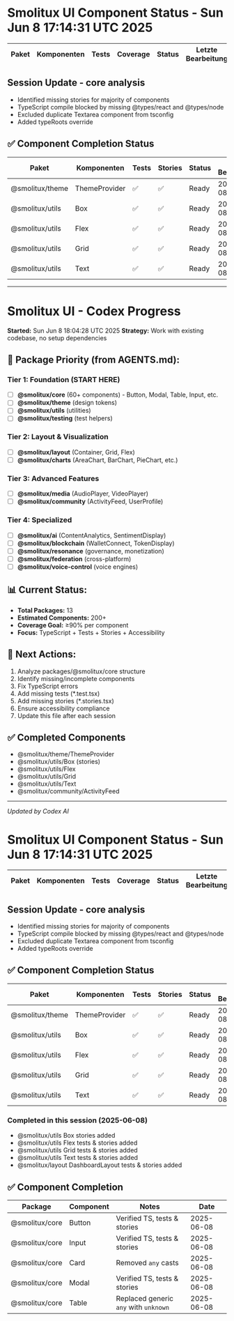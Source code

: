 # Smolitux UI Component Status - Sun Jun 8 17:14:31 UTC 2025

| Paket | Komponenten | Tests | Coverage | Status | Letzte Bearbeitung |
| ----- | ----------- | ----- | -------- | ------ | ------------------ |

## Session Update - core analysis

- Identified missing stories for majority of components
- TypeScript compile blocked by missing @types/react and @types/node
- Excluded duplicate Textarea component from tsconfig
- Added typeRoots override

## ✅ Component Completion Status

| Paket           | Komponenten   | Tests | Stories | Status | Letzte Bearbeitung |
| --------------- | ------------- | ----- | ------- | ------ | ------------------ |
| @smolitux/theme | ThemeProvider | ✅    | ✅      | Ready  | 2025-06-08  |
| @smolitux/utils | Box           | ✅    | ✅      | Ready  | 2025-06-08  |
| @smolitux/utils | Flex          | ✅    | ✅      | Ready  | 2025-06-08  |
| @smolitux/utils | Grid          | ✅    | ✅      | Ready  | 2025-06-08  |
| @smolitux/utils | Text          | ✅    | ✅      | Ready  | 2025-06-08  |

---

# Smolitux UI - Codex Progress

**Started:** Sun Jun  8 18:04:28 UTC 2025
**Strategy:** Work with existing codebase, no setup dependencies

## 🎯 Package Priority (from AGENTS.md):

### Tier 1: Foundation (START HERE)
- [ ] **@smolitux/core** (60+ components) - Button, Modal, Table, Input, etc.
- [ ] **@smolitux/theme** (design tokens)
- [ ] **@smolitux/utils** (utilities)
- [ ] **@smolitux/testing** (test helpers)

### Tier 2: Layout & Visualization
- [ ] **@smolitux/layout** (Container, Grid, Flex)
- [ ] **@smolitux/charts** (AreaChart, BarChart, PieChart, etc.)

### Tier 3: Advanced Features
- [ ] **@smolitux/media** (AudioPlayer, VideoPlayer)
- [ ] **@smolitux/community** (ActivityFeed, UserProfile)

### Tier 4: Specialized
- [ ] **@smolitux/ai** (ContentAnalytics, SentimentDisplay)
- [ ] **@smolitux/blockchain** (WalletConnect, TokenDisplay)
- [ ] **@smolitux/resonance** (governance, monetization)
- [ ] **@smolitux/federation** (cross-platform)
- [ ] **@smolitux/voice-control** (voice engines)

## 📊 Current Status:
- **Total Packages:** 13
- **Estimated Components:** 200+
- **Coverage Goal:** ≥90% per component
- **Focus:** TypeScript + Tests + Stories + Accessibility

## 🚀 Next Actions:
1. Analyze packages/@smolitux/core structure
2. Identify missing/incomplete components
3. Fix TypeScript errors
4. Add missing tests (*.test.tsx)
5. Add missing stories (*.stories.tsx)
6. Ensure accessibility compliance
7. Update this file after each session

## ✅ Completed Components
- @smolitux/theme/ThemeProvider
- @smolitux/utils/Box (stories)
- @smolitux/utils/Flex
- @smolitux/utils/Grid
- @smolitux/utils/Text
- @smolitux/community/ActivityFeed

---
*Updated by Codex AI*
# Smolitux UI Component Status - Sun Jun 8 17:14:31 UTC 2025

| Paket | Komponenten | Tests | Coverage | Status | Letzte Bearbeitung |
| ----- | ----------- | ----- | -------- | ------ | ------------------ |

## Session Update - core analysis

- Identified missing stories for majority of components
- TypeScript compile blocked by missing @types/react and @types/node
- Excluded duplicate Textarea component from tsconfig
- Added typeRoots override

## ✅ Component Completion Status

| Paket           | Komponenten   | Tests | Stories | Status | Letzte Bearbeitung |
| --------------- | ------------- | ----- | ------- | ------ | ------------------ |
| @smolitux/theme | ThemeProvider | ✅    | ✅      | Ready  | 2025-06-08         |
| @smolitux/utils | Box           | ✅    | ✅      | Ready  | 2025-06-08         |
| @smolitux/utils | Flex          | ✅    | ✅      | Ready  | 2025-06-08         |
| @smolitux/utils | Grid          | ✅    | ✅      | Ready  | 2025-06-08         |
| @smolitux/utils | Text          | ✅    | ✅      | Ready  | 2025-06-08         |


### Completed in this session (2025-06-08)
- @smolitux/utils Box stories added
- @smolitux/utils Flex tests & stories added
- @smolitux/utils Grid tests & stories added
- @smolitux/utils Text tests & stories added
- @smolitux/layout DashboardLayout tests & stories added

## ✅ Component Completion
| Package | Component | Notes | Date |
|---------|-----------|-------|------|
| @smolitux/core | Button | Verified TS, tests & stories | 2025-06-08 |
| @smolitux/core | Input | Verified TS, tests & stories | 2025-06-08 |
| @smolitux/core | Card | Removed `any` casts | 2025-06-08 |
| @smolitux/core | Modal | Verified TS, tests & stories | 2025-06-08 |
| @smolitux/core | Table | Replaced generic `any` with `unknown` | 2025-06-08 |
